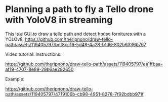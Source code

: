 # Planning a path to fly a Tello drone with YoloV8 in streaming

This is a GUI to draw a tello path and detect house fornitures with a YOLOv8.
https://github.com/theripnono/draw-tello-path/assets/119405797/bcf8cc16-5d48-4a28-b1d6-802b6336b767



Video tutorial:
Instructions:


https://github.com/theripnono/draw-tello-path/assets/119405797/ea1ffbaa-af19-4707-8e89-29b6ae282650



Example:



https://github.com/theripnono/draw-tello-path/assets/119405797/4719106b-cb98-4951-8278-7f92bdbb971f
